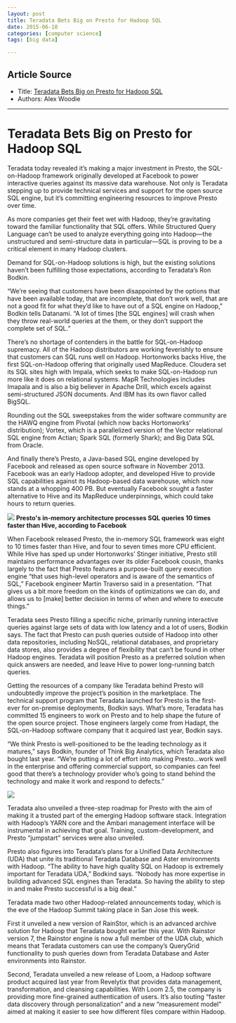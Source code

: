 ```yaml
---
layout: post
title: Teradata Bets Big on Presto for Hadoop SQL
date: 2015-06-10
categories: [computer science]
tags: [big data]

---
```


## Article Source
* Title: [Teradata Bets Big on Presto for Hadoop SQL](http://www.datanami.com/2015/06/08/teradata-bets-big-on-presto-for-hadoop-sql/?__scoop_post=616b18b0-0ebb-11e5-b6d5-001018304b75&__scoop_topic=2632326#__scoop_post=616b18b0-0ebb-11e5-b6d5-001018304b75&__scoop_topic=2632326)
* Authors: Alex Woodie


---

# Teradata Bets Big on Presto for Hadoop SQL

Teradata today revealed it’s making a major investment in Presto, the SQL-on-Hadoop framework originally developed at Facebook to power interactive queries against its massive data warehouse. Not only is Teradata stepping up to provide technical services and support for the open source SQL engine, but it’s committing engineering resources to improve Presto over time.

As more companies get their feet wet with Hadoop, they’re gravitating toward the familiar functionality that SQL offers. While Structured Query Language can’t be used to analyze everything going into Hadoop—the unstructured and semi-structure data in particular—SQL is proving to be a critical element in many Hadoop clusters.

Demand for SQL-on-Hadoop solutions is high, but the existing solutions haven’t been fulfilling those expectations, according to Teradata‘s Ron Bodkin.

“We’re seeing that customers have been disappointed by the options that have been available today, that are incomplete, that don’t work well, that are not a good fit for what they’d like to have out of a SQL engine on Hadoop,” Bodkin tells Datanami. “A lot of times [the SQL engines] will crash when they throw real-world queries at the them, or they don’t support the complete set of SQL.”

There’s no shortage of contenders in the battle for SQL-on-Hadoop supremacy. All of the Hadoop distributors are working feverishly to ensure that customers can SQL runs well on Hadoop. Hortonworks backs Hive, the first SQL-on-Hadoop offering that originally used MapReduce. Cloudera set its SQL sites high with Impala, which seeks to make SQL-on-Hadoop  run more like it does on relational systems. MapR Technologies includes Imapala and is also a big believer in Apache Drill, which excels against semi-structured JSON documents. And IBM has its own flavor called BigSQL.

Rounding out the SQL sweepstakes from the wider software community are the HAWQ engine from Pivotal (which now backs Hortonworks’ distribution); Vortex, which is a parallelized version of the Vector relational SQL engine from Actian; Spark SQL (formerly Shark); and Big Data SQL from Oracle.

And finally there’s Presto, a Java-based SQL engine developed by Facebook and released as open source software in November 2013. Facebook was an early Hadoop adopter, and developed Hive to provide SQL capabilities against its Hadoop-based data warehouse, which now stands at a whopping 400 PB. But eventually Facebook sought a faster alternative to Hive and its MapReduce underpinnings, which could take hours to return queries.

![](http://sungsoo.github.com/images/Presto_1.png)
**Presto's in-memory architecture processes SQL queries 10 times faster than Hive, according to Facebook**


When Facebook released Presto, the in-memory SQL framework was eight to 10 times faster than Hive, and four to seven times more CPU efficient. While Hive has sped up under Hortonworks’ Stinger initiative, Presto still maintains performance advantages over its older Facebook cousin, thanks largely to the fact that Presto features a purpose-built query execution engine “that uses high-level operators and is aware of the semantics of SQL,” Facebook engineer Martin Traverso said in a presentation.  “That gives us a bit more freedom on the kinds of optimizations we can do, and allows us to [make] better decision in terms of when and where to execute things.”

Teradata sees Presto filling a specific niche, primarily running interactive queries against large sets of data with low latency and a lot of users, Bodkin says. The fact that Presto can push queries outside of Hadoop into other data repositories, including NoSQL, relational databases, and proprietary data stores, also provides a degree of flexibility that can’t be found in other Hadoop engines. Teradata will position Presto as a preferred solution when quick answers are needed, and leave Hive to power long-running batch queries.

Getting the resources of a company like Teradata behind Presto will undoubtedly improve the project’s position in the marketplace. The technical support program that Teradata launched for Presto is the first-ever for on-premise deployments, Bodkin says. What’s more, Teradata has committed 15 engineers to work on Presto and to help shape the future of the open source project. Those engineers largely come from Hadapt, the SQL-on-Hadoop software company that it acquired last year, Bodkin says.

“We think Presto is well-positioned to be the leading technology as it matures,” says Bodkin, founder of Think Big Analytics, which Teradata also bought last year. “We’re putting a lot of effort into making Presto…work well in the enterprise and offering commercial support, so companies can feel good that there’s a technology provider who’s going to stand behind the technology and make it work and respond to defects.”

![](http://sungsoo.github.com/images/Presto_2.png)

Teradata also unveiled a three-step roadmap for Presto with the aim of making it a trusted part of the emerging Hadoop software stack. Integration with Hadoop’s YARN core and the Ambari management interface will be instrumental in achieving that goal. Training, custom-development, and Presto “jumpstart” services were also unveiled.

Presto also figures into Teradata’s plans for a Unified Data Architecture (UDA) that unite its traditional Teradata Database and Aster environments with Hadoop. “The ability to have high quality SQL on Hadoop is extremely important for Teradata UDA,” Bodkind says. “Nobody has more expertise in building advanced SQL engines than Teradata. So having the ability to step in and make Presto successful is a big deal.”

Teradata made two other Hadoop-related announcements today, which is the eve of the Hadoop Summit taking place in San Jose this week.

First it unveiled a new version of RainStor, which is an advanced archive solution for Hadoop that Teradata bought earlier this year. With Rainstor version 7, the Rainstor engine is now a full member of the UDA club, which means that Teradata customers can use the company’s QueryGrid functionality to push queries down from Teradata Database and Aster environments into Rainstor.

Second, Teradata unveiled a new release of Loom, a Hadoop software product acquired last year from Revelytix that provides data management, transformation, and cleansing capabilities. With Loom 2.5, the company is providing more fine-grained authentication of users. It’s also touting “faster data discovery through personalization” and a new “measurement model” aimed at making it easier to see how different files compare within Hadoop.

